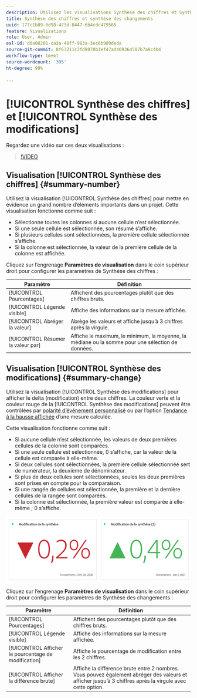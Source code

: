 ```yaml
---
description: Utilisez les visualisations Synthèse des chiffres et Synthèse des changements pour afficher des points de données importants dans un projet.
title: Synthèse des chiffres et synthèse des changements
uuid: 177c1b89-6d98-473d-8447-6b4cdc479565
feature: Visualizations
role: User, Admin
exl-id: d6a08201-ca3a-48ff-983a-3ec6b989deda
source-git-commit: 8f63211c3fd9070b1ef47ad409364507b7a9c4b4
workflow-type: tm+mt
source-wordcount: '395'
ht-degree: 99%

---
```


# [!UICONTROL Synthèse des chiffres] et [!UICONTROL Synthèse des modifications]

Regardez une vidéo sur ces deux visualisations :

>[!VIDEO](https://video.tv.adobe.com/v/335564/?quality=12)

## Visualisation [!UICONTROL Synthèse des chiffres] {#summary-number}

Utilisez la visualisation [!UICONTROL Synthèse des chiffres] pour mettre en évidence un grand nombre d’éléments importants dans un projet. Cette visualisation fonctionne comme suit :

* Sélectionne toutes les colonnes si aucune cellule n’est sélectionnée.
* Si une seule cellule est sélectionnée, son résumé s’affiche.
* Si plusieurs cellules sont sélectionnées, la première cellule sélectionnée s’affiche.
* Si la colonne est sélectionnée, la valeur de la première cellule de la colonne est affichée.

Cliquez sur l’engrenage **Paramètres de visualisation** dans le coin supérieur droit pour configurer les paramètres de Synthèse des chiffres :

| Paramètre | Définition |
|--- |--- |
| [!UICONTROL Pourcentages] | Affichent des pourcentages plutôt que des chiffres bruts. |
| [!UICONTROL Légende visible] | Affiche des informations sur la mesure affichée. |
| [!UICONTROL Abréger la valeur] | Abrège les valeurs et affiche jusqu’à 3 chiffres après la virgule. |
| [!UICONTROL Résumer la valeur par] | Affiche le maximum, le minimum, la moyenne, la médiane ou la somme pour une sélection de données. |

## Visualisation [!UICONTROL Synthèse des modifications] {#summary-change}

Utilisez la visualisation [!UICONTROL Synthèse des modifications] pour afficher le delta (modification) entre deux chiffres. La couleur verte et la couleur rouge de la [!UICONTROL Synthèse des modifications] peuvent être contrôlées par [polarité d’événement personnalisé](https://experienceleague.adobe.com/docs/analytics/admin/admin/c-manage-report-suites/c-edit-report-suites/conversion-var-admin/c-success-events/success-event.md) ou par l’option [Tendance à la hausse affichée](https://experienceleague.adobe.com/docs/analytics/components/calculated-metrics/calcmetric-workflow/cm-build-metrics.html?lang=fr) dʼune mesure calculée.

Cette visualisation fonctionne comme suit :

* Si aucune cellule n’est sélectionnée, les valeurs de deux premières cellules de la colonne sont comparées.
* Si une seule cellule est sélectionnée, 0 s’affiche, car la valeur de la cellule est comparée à elle-même.
* Si deux cellules sont sélectionnées, la première cellule sélectionnée sert de numérateur, la deuxième de dénominateur.
* Si plus de deux cellules sont sélectionnées, seules les deux premières sont prises en compte pour la comparaison.
* Si une rangée de cellules est sélectionnée, la première et la dernière cellules de la rangée sont comparées.
* Si la colonne est sélectionnée, la première valeur est comparée à elle-même ; 0 s’affiche.


![](assets/summary-change.png)


Cliquez sur l’engrenage **Paramètres de visualisation** dans le coin supérieur droit pour configurer les paramètres de Synthèse des changements :

| Paramètre | Définition |
| --- | --- |
| [!UICONTROL Pourcentages] | Affichent des pourcentages plutôt que des chiffres bruts. |
| [!UICONTROL Légende visible] | Affiche des informations sur la mesure affichée. |
| [!UICONTROL Afficher le pourcentage de modification] | Affiche le pourcentage de modification entre les 2 chiffres. |
| [!UICONTROL Afficher la différence brute] | Affiche la différence brute entre 2 nombres. Vous pouvez également abréger des valeurs et afficher jusqu’à 3 chiffres après la virgule avec cette option. |
